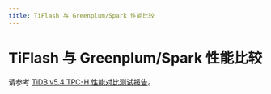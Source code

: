 ```yaml
---
title: TiFlash 与 Greenplum/Spark 性能比较
---
```


# TiFlash 与 Greenplum/Spark 性能比较

请参考 [TiDB v5.4 TPC-H 性能对比测试报告](https://docs.pingcap.com/zh/tidb/stable/v5.4-performance-benchmarking-with-tpch)。